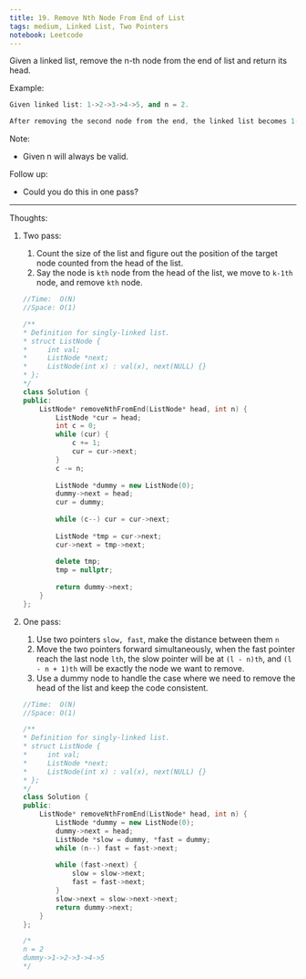 ```yaml
---
title: 19. Remove Nth Node From End of List
tags: medium, Linked List, Two Pointers
notebook: Leetcode
---
```


Given a linked list, remove the n-th node from the end of list and return its head.

Example:
```c++
Given linked list: 1->2->3->4->5, and n = 2.

After removing the second node from the end, the linked list becomes 1->2->3->5.
```

Note:
- Given n will always be valid.

Follow up:
- Could you do this in one pass?
----------
Thoughts:
1. Two pass:
    1. Count the size of the list and figure out the position of the target node counted from the head of the list.
    2. Say the node is `kth` node from the head of the list, we move to `k-1th` node, and remove `kth` node.
    ```c++
    //Time:  O(N)
    //Space: O(1)
    
    /**
    * Definition for singly-linked list.
    * struct ListNode {
    *     int val;
    *     ListNode *next;
    *     ListNode(int x) : val(x), next(NULL) {}
    * };
    */
    class Solution {
    public:
        ListNode* removeNthFromEnd(ListNode* head, int n) {
            ListNode *cur = head;
            int c = 0;
            while (cur) {
                c += 1;
                cur = cur->next;
            }
            c -= n;
            
            ListNode *dummy = new ListNode(0);
            dummy->next = head;
            cur = dummy;
            
            while (c--) cur = cur->next;
            
            ListNode *tmp = cur->next;
            cur->next = tmp->next;
            
            delete tmp;
            tmp = nullptr;
            
            return dummy->next;
        }
    };
    ```
2. One pass:
    1. Use two pointers `slow, fast`, make the distance between them `n`
    2. Move the two pointers forward simultaneously, when the fast pointer reach the last node `lth`, the slow pointer will be at `(l - n)th`, and `(l - n + 1)th` will be exactly the node we want to remove.
    3. Use a dummy node to handle the case where we need to remove the head of the list and keep the code consistent.

    ```c++
    //Time:  O(N)
    //Space: O(1)

    /**
    * Definition for singly-linked list.
    * struct ListNode {
    *     int val;
    *     ListNode *next;
    *     ListNode(int x) : val(x), next(NULL) {}
    * };
    */
    class Solution {
    public:
        ListNode* removeNthFromEnd(ListNode* head, int n) {
            ListNode *dummy = new ListNode(0);
            dummy->next = head;
            ListNode *slow = dummy, *fast = dummy;
            while (n--) fast = fast->next;
            
            while (fast->next) {
                slow = slow->next;
                fast = fast->next;
            }
            slow->next = slow->next->next;
            return dummy->next;
        }
    };

    /*
    n = 2
    dummy->1->2->3->4->5
    */
    ```